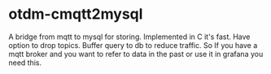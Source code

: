 # otdm-cmqtt2mysql

A bridge from mqtt to mysql for storing. Implemented in C it's fast. Have option to drop topics. Buffer query to db to reduce traffic. So If you have a mqtt broker and you want to refer to data in the past or use it in grafana you need this.






